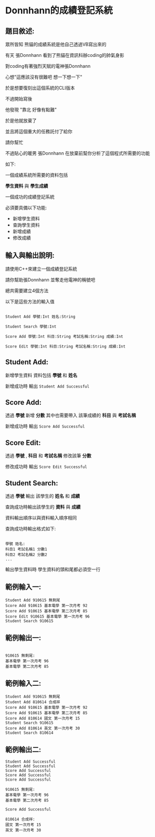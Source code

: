 # Donnhann的成績登記系統

## 題目敘述:

眾所皆知 熊貓的成績系統是他自己透過VB寫出來的

有天 張Donnhann 看到了熊貓在資訊科辦coding的帥氣身影

對coding有著強烈天賦的電神張Donnhann

心想"這應該沒有很難吧 想一下想一下"

於是想要復刻出這個系統的CLI版本

不過開始寫後 

他發現 "靠北 好像有點難"

於是他就放棄了

並且將這個重大的任務託付了給你

請你幫忙

不過貼心的暖男 張Donnhann 在放棄前幫你分析了這個程式所需要的功能

如下:

一個成績系統所需要的資料包括

**學生資料** 與 **學生成績**


一個成功的成績登記系統

必須要具備以下功能:
- 新增學生資料
- 查詢學生資料
- 新增成績
- 修改成績


## 輸入與輸出說明:


請使用C++來建立一個成績登記系統

請你幫助張Donnhann 並奪走他電神的稱號吧

總共需要建立4個方法

以下是這些方法的輸入值
```

Student Add 學號:Int 姓名:String

Student Search 學號:Int

Score Add 學號:Int 科目:String 考試名稱:String 成績:Int

Score Edit 學號:Int 科目:String 考試名稱:String 成績:Int
```


## Student Add:

新增學生資料 資料包括 **學號** 和 **姓名**

新增成功時 輸出 `Student Add Successful`

  
## Score Add:

透過 **學號** 新增 **分數** 其中也需要帶入 該筆成績的 **科目** 與 **考試名稱**

新增成功時 輸出 `Score Add Successful`


## Score Edit:

透過 **學號** , **科目** 和 **考試名稱** 修改該筆 **分數**

修改成功時 輸出 `Score Edit Successful`

  
## Student Search:

透過 **學號** 輸出 該學生的 **姓名** 和 **成績**

查詢成功時輸出該學生的 **資料** 與 **成績**

資料輸出順序以與資料輸入順序相同

  
查詢成功時輸出格式如下:

```

學號 姓名:
科目1 考試名稱1 分數1
科目2 考試名稱2 分數2
...

```

輸出學生資料時 學生資料的頭和尾都必須空一行
  
  
## 範例輸入一:

```
Student Add 910615 無剩尾
Score Add 910615 基本電學 第一次月考 92
Score Add 910615 基本電學 第二次月考 85
Score Edit 910615 基本電學 第一次月考 96
Student Search 910615
```

## 範例輸出一:

```

910615 無剩尾:
基本電學 第一次月考 96
基本電學 第二次月考 85

```

## 範例輸入二:

```
Student Add 910615 無剩尾
Student Add 810614 合成祥
Score Add 910615 基本電學 第一次月考 92
Score Add 910615 基本電學 第二次月考 85
Score Add 810614 國文 第一次月考 15
Student Search 910615
Score Add 810614 英文 第一次月考 30
Student Search 810614
```

## 範例輸出二:

```
Student Add Successful
Student Add Successful
Score Add Successful
Score Add Successful
Score Add Successful

910615 無剩尾:
基本電學 第一次月考 96
基本電學 第二次月考 85

Score Add Successful

810614 合成祥:
國文 第一次月考 15
英文 第一次月考 30

```





